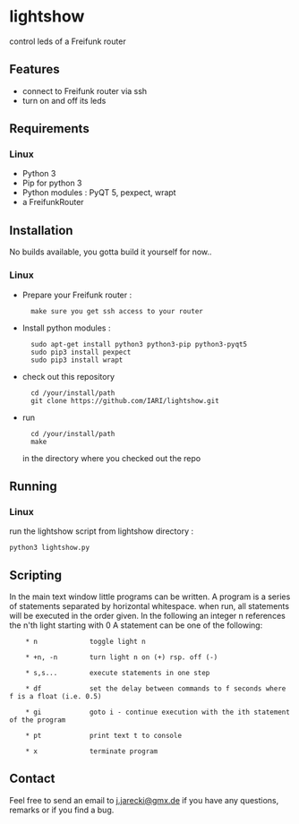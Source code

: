 # lightshow
control leds of a Freifunk router

## Features

* connect to Freifunk router via ssh
* turn on and off its leds

## Requirements

### Linux

* Python 3
* Pip for python 3
* Python modules : PyQT 5, pexpect, wrapt
* a FreifunkRouter

## Installation

No builds available, you gotta build it yourself for now..

### Linux

* Prepare your Freifunk router :

        make sure you get ssh access to your router

* Install python modules : 

        sudo apt-get install python3 python3-pip python3-pyqt5
        sudo pip3 install pexpect
        sudo pip3 install wrapt

* check out this repository

        cd /your/install/path
        git clone https://github.com/IARI/lightshow.git

* run 

        cd /your/install/path
        make 
  
  in the directory where you checked out the repo

## Running

### Linux

run the lightshow script from lightshow directory :

	python3 lightshow.py
	
## Scripting

In the main text window little programs can be written.
A program is a series of statements separated by horizontal whitespace.
when run, all statements will be executed in the order given.
In the following an integer n references the n'th light starting with 0
A statement can be one of the following:

        * n             toggle light n
        
        * +n, -n        turn light n on (+) rsp. off (-)
        
        * s,s...        execute statements in one step
        
        * df            set the delay between commands to f seconds where f is a float (i.e. 0.5)
        
        * gi            goto i - continue execution with the ith statement of the program
        
        * pt            print text t to console
         
        * x             terminate program
	
	
## Contact

Feel free to send an email to j.jarecki@gmx.de if you have any questions, remarks or if you find a bug.
